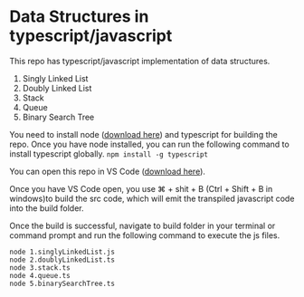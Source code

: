 # Data Structures in typescript/javascript

This repo has typescript/javascript implementation of data structures.

1. Singly Linked List
2. Doubly Linked List
3. Stack
4. Queue
5. Binary Search Tree

You need to install node ([download here](https://nodejs.org/en/download/)) and typescript for building the repo.
Once you have node installed, you can run the following command to install typescript globally.
    `npm install -g typescript`

You can open this repo in VS Code ([download here](https://code.visualstudio.com/download)).

Once you have VS Code open, you use ⌘ + shit + B (Ctrl + Shift + B in windows)to build the src code, which will emit the transpiled javascript code into the build folder.

Once the build is successful, navigate to build folder in your terminal or command prompt and run the following command to execute the js files.

```
node 1.singlyLinkedList.js
node 2.doublyLinkedList.ts
node 3.stack.ts
node 4.queue.ts
node 5.binarySearchTree.ts
```
